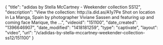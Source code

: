 {
    "title": "adidas by Stella McCartney - Weekender collection SS12",
    "description": "View the collection: http:\/\/a.did.as\/A1y7Pe Shot on location in La Manga, Spain by photographer Viviane Sassen and featuring up and coming face Marique, the ...",
    "videoid": "151100",
    "date_created": "1396646907",
    "date_modified": "1418181259",
    "type": "captivate",
    "layout": "video",
    "url": "\/v\/adidas-by-stella-mccartney-weekender-collection-ss12\/151100"
}